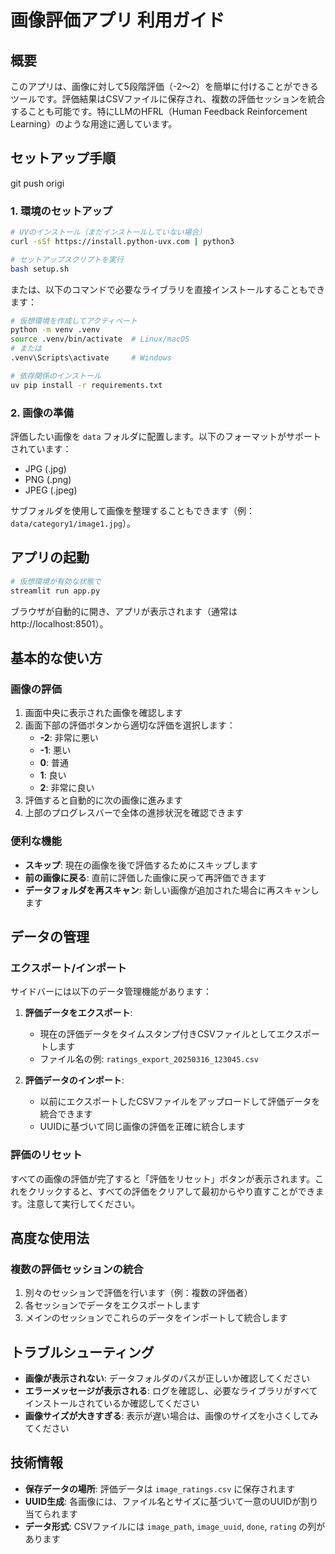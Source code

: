 # 画像評価アプリ 利用ガイド

## 概要

このアプリは、画像に対して5段階評価（-2～2）を簡単に付けることができるツールです。評価結果はCSVファイルに保存され、複数の評価セッションを統合することも可能です。特にLLMのHFRL（Human Feedback Reinforcement Learning）のような用途に適しています。

## セットアップ手順
git push origi
### 1. 環境のセットアップ

```bash
# UVのインストール（まだインストールしていない場合）
curl -sSf https://install.python-uvx.com | python3

# セットアップスクリプトを実行
bash setup.sh
```

または、以下のコマンドで必要なライブラリを直接インストールすることもできます：

```bash
# 仮想環境を作成してアクティベート
python -m venv .venv
source .venv/bin/activate  # Linux/macOS
# または
.venv\Scripts\activate     # Windows

# 依存関係のインストール
uv pip install -r requirements.txt
```

### 2. 画像の準備

評価したい画像を `data` フォルダに配置します。以下のフォーマットがサポートされています：
- JPG (.jpg)
- PNG (.png)
- JPEG (.jpeg)

サブフォルダを使用して画像を整理することもできます（例：`data/category1/image1.jpg`）。

## アプリの起動

```bash
# 仮想環境が有効な状態で
streamlit run app.py
```

ブラウザが自動的に開き、アプリが表示されます（通常は http://localhost:8501）。

## 基本的な使い方

### 画像の評価

1. 画面中央に表示された画像を確認します
2. 画面下部の評価ボタンから適切な評価を選択します：
   - **-2**: 非常に悪い
   - **-1**: 悪い
   - **0**: 普通
   - **1**: 良い
   - **2**: 非常に良い
3. 評価すると自動的に次の画像に進みます
4. 上部のプログレスバーで全体の進捗状況を確認できます

### 便利な機能

- **スキップ**: 現在の画像を後で評価するためにスキップします
- **前の画像に戻る**: 直前に評価した画像に戻って再評価できます
- **データフォルダを再スキャン**: 新しい画像が追加された場合に再スキャンします

## データの管理

### エクスポート/インポート

サイドバーには以下のデータ管理機能があります：

1. **評価データをエクスポート**:
   - 現在の評価データをタイムスタンプ付きCSVファイルとしてエクスポートします
   - ファイル名の例: `ratings_export_20250316_123045.csv`

2. **評価データのインポート**:
   - 以前にエクスポートしたCSVファイルをアップロードして評価データを統合できます
   - UUIDに基づいて同じ画像の評価を正確に統合します

### 評価のリセット

すべての画像の評価が完了すると「評価をリセット」ボタンが表示されます。これをクリックすると、すべての評価をクリアして最初からやり直すことができます。注意して実行してください。

## 高度な使用法

### 複数の評価セッションの統合

1. 別々のセッションで評価を行います（例：複数の評価者）
2. 各セッションでデータをエクスポートします
3. メインのセッションでこれらのデータをインポートして統合します

## トラブルシューティング

- **画像が表示されない**: データフォルダのパスが正しいか確認してください
- **エラーメッセージが表示される**: ログを確認し、必要なライブラリがすべてインストールされているか確認してください
- **画像サイズが大きすぎる**: 表示が遅い場合は、画像のサイズを小さくしてみてください

## 技術情報

- **保存データの場所**: 評価データは `image_ratings.csv` に保存されます
- **UUID生成**: 各画像には、ファイル名とサイズに基づいて一意のUUIDが割り当てられます
- **データ形式**: CSVファイルには `image_path`, `image_uuid`, `done`, `rating` の列があります